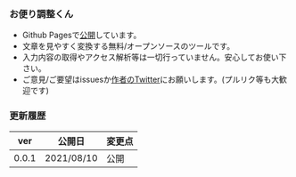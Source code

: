 ### お便り調整くん
- Github Pagesで[公開](https://norihitoishida.github.io/adjust-posts/)しています。
- 文章を見やすく変換する無料/オープンソースのツールです。
- 入力内容の取得やアクセス解析等は一切行っていません。安心してお使い下さい。
- ご意見/ご要望はissuesか[作者のTwitter](https://twitter.com/norihitoishida)にお願いします。(プルリク等も大歓迎です)

### 更新履歴

|ver|公開日|変更点|
|---|---|---|
|0.0.1|2021/08/10|公開|
